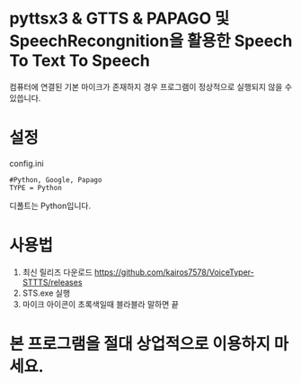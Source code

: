 # pyttsx3 & GTTS & PAPAGO 및 SpeechRecongnition을 활용한 Speech To Text To Speech
컴퓨터에 연결된 기본 마이크가 존재하지 경우 프로그램이 정상적으로 실행되지 않을 수 있씁니다.
# 설정
config.ini
```
#Python, Google, Papago
TYPE = Python
```
디폴트는 Python입니다.

# 사용법
1. 최신 릴리즈 다운로드 https://github.com/kairos7578/VoiceTyper-STTTS/releases 
2. STS.exe 실행
3. 마이크 아이콘이 초록색일때 블라블라 말하면 끝
# 본 프로그램을 절대 상업적으로 이용하지 마세요.
